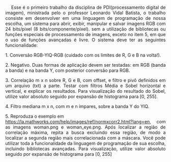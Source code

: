 <p align = "justify">&nbsp;&nbsp;&nbsp;&nbsp;Esse é o primeiro trabalho da disciplina de PDI(processamento digital de imagem), ministrada pelo o professor Leonardo Vidal Batista, o trabalho consiste em desenvolver em uma linguagem de programação de nossa escolha, um sistema para abrir, exibir, manipular e salvar imagens RGB com 24 bits/pixel (8 bits/componente/pixel). sem a utilização de bibliotecas ou funções especiais de processamento de imagens, exceto no item 5, em que o uso de funções avançadas é livre. O sistema deve ter as seguintes funcionalidade:</p>

<p align = "justify">1. Conversão RGB-YIQ-RGB (cuidado com os limites de R, G e B na volta!).</p>
<p align = "justify">2. Negativo. Duas formas de aplicação devem ser testadas: em RGB (banda a banda) e 
na banda Y, com posterior conversão para RGB.</p>
<p align = "justify">3. Correlação m x n sobre R, G e B, com offset, e filtro e pivô definidos em um arquivo
(txt) a parte. Testar com filtros Média e Sobel horizontal e vertical, e explicar os
resultados. Para visualização do resultado do Sobel, utilize valor absoluto seguido por
expansão de histograma para [0, 255].</p>
<p align = "justify">4. Filtro mediana m x n, com m e n ímpares, sobre a banda Y do YIQ.</p>
<p align = "justify">5. Reproduza o exemplo em <br>
<a href="https://la.mathworks.com/help/images/ref/normxcorr2.html?lang=en">
https://la.mathworks.com/help/images/ref/normxcorr2.html?lang=en</a>, com as 
imagens woman.png e woman_eye.png. Após localizar a região de correlação
máxima, repita a busca excluindo essa região, de modo a localizar a segunda região
mais correlacionada com a máscara. Você pode utilizar toda a funcionalidade da
linguagem de programação de sua escolha, incluindo bibliotecas avançadas. Para
visualização, utilize valor absoluto seguido por expansão de histograma para [0, 255]</p><br>
